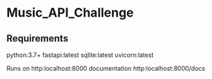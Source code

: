 # Music_API_Challenge



## Requirements
python:3.7+
fastapi:latest
sqlite:latest
uvicorn:latest

Runs on http:localhost:8000
documentation http:localhost:8000/docs
